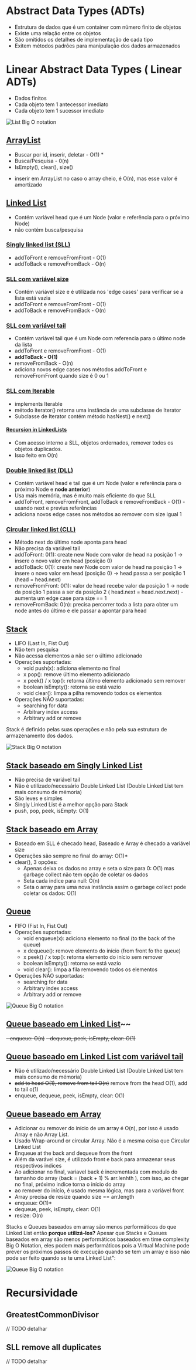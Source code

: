 # Abstract Data Types (ADTs)

- Estrutura de dados que é um container com número finito de objetos
- Existe uma relação entre os objetos
- São omitidos os detalhes de implementação de cada tipo
- Exitem métodos padrões para manipulação dos dados armazenados

# Linear Abstract Data Types ( Linear ADTs)

- Dados finitos
- Cada objeto tem 1 antecessor imediato
- Cada objeto tem 1 sucessor imediato

![List Big O notation](https://github.com/hader-araujo/algorithms/blob/main/src/main/resources/images/Big-O_ADT.png)

## [ArrayList](https://github.com/hader-araujo/algorithms/blob/main/src/main/java/arraylist/ArrayListImplementation.java)

- Buscar por id, inserir, deletar - O(1) *
- Busca/Pesquisa - 0(n)
- IsEmpty(), clear(), size()


* inserir em ArrayList no caso o array cheio, é O(n), mas esse valor é amortizado

## [Linked List](https://github.com/hader-araujo/algorithms/tree/main/src/main/java/linkedlist)

- Contém variável head que é um Node (valor e referência para o próximo Node)
- não contém busca/pesquisa

### [Singly linked list (SLL)](https://github.com/hader-araujo/algorithms/blob/main/src/main/java/linkedlist/singlylinkedlist/SinglyLinkedList.java)

- addToFront e removeFromFront - O(1)
- addToBack e removeFromBack - O(n)

### [SLL com variável size](https://github.com/hader-araujo/algorithms/blob/main/src/main/java/linkedlist/singlylinkedlist/SinglyLinkedListOptimizationWithSize.java)

- Contém variável size e é utilizada nos 'edge cases' para verificar se a lista está vazia
- addToFront e removeFromFront - O(1)
- addToBack e removeFromBack - O(n)

### [SLL com variável tail](https://github.com/hader-araujo/algorithms/blob/main/src/main/java/linkedlist/singlylinkedlist/SinglyLinkedListOptimizationWithTail.java)

- Contém variável tail que é um Node com referencia para o último node da lista
- addToFront e removeFromFront - O(1)
- **addToBack - O(1)**
- removeFromBack - O(n)
- adiciona novos edge cases nos métodos addToFront e removeFromFront quando size é 0 ou 1

### [SLL com Iterable](https://github.com/hader-araujo/algorithms/blob/main/src/main/java/linkedlist/singlylinkedlist/SinglyLinkedListOptimizationWithTailIterable.java)

- implements Iterable
- método iterator() retorna uma instância de uma subclasse de Iterator
- Subclasse de Iterator contém método hasNest() e next()

#### [Recursion in LinkedLists]((https://github.com/hader-araujo/algorithms/blob/main/src/main/java/linkedlist/singlylinkedlist/SinglyLinkedListOptimizationWithSizeWithMethodRemoveAllDuplicates.java))

- Com acesso interno a SLL, objetos ordernados, remover todos os objetos duplicados.
- Isso feito em O(n)

### [Double linked list (DLL)](https://github.com/hader-araujo/algorithms/blob/main/src/main/java/linkedlist/doublylinkedlist/DoublyLinkedList.java)

- Contém variável head e tail que é um Node (valor e referência para o próximo Node e **node anterior**)
- Usa mais memória, mas é muito mais eficiente do que SLL
- addToFront, removeFromFront, addToBack e removeFromBack - O(1) - usando next e previus referências
- adiciona novos edge cases nos métodos ao remover com size igual 1

### [Circular linked list (CLL)](https://github.com/hader-araujo/algorithms/blob/main/src/main/java/linkedlist/circularlylinkedlist/CircularlyLinkedList.java)

- Método next do último node aponta para head
- Não precisa da variável tail
- addToFront: 0(1): create new Node com valor de head na posição 1 -> insere o novo valor em head (posição 0)
- addToBack: 0(1): create new Node com valor de head na posição 1 -> insere o novo valor em head (posição 0) -> head
  passa a
  ser posição 1 (head = head.next)
- removeFromFront: 0(1): valor de head recebe valor da posição 1 -> node da posição 1 passa a ser da posição 2 (
  head.next =
  head.next.next) - aumenta um edge case para size == 1
- removeFromBack: 0(n): precisa percorrer toda a lista para obter um node antes do último e ele passar a apontar para
  head

## [Stack](https://github.com/hader-araujo/algorithms/tree/main/src/main/java/stack)

- LIFO (Last In, Fist Out)
- Não tem pesquisa
- Não acessa elementos a não ser o último adicionado
- Operações suportadas:
    - void push(x): adiciona elemento no final
    - x pop(): remove último elemento adicionado
    - x peek() / x top(): retorna último elemento adicionado sem remover
    - boolean isEmpty(): retorna se está vazio
    - void clear(): limpa a pilha removendo todos os elementos
- Operações NÃO suportadas:
    - searching for data
    - Arbitrary index access
    - Arbitrary add or remove

Stack é definido pelas suas operações e não pela sua estrutura de armazenamento dos dados.

![Stack Big O notation](https://github.com/hader-araujo/algorithms/blob/main/src/main/resources/images/Big-O_Stack.png)

## [Stack baseado em Singly Linked List](https://github.com/hader-araujo/algorithms/tree/main/src/main/java/stack/SinglyLinkedListBackedStack.java)

- Não precisa de variável tail
- Não é utilizado/necessário Double Linked List (Double Linked List tem mais consumo de mémoria)
- São leves e simples
- Singly Linked List é a melhor opção para Stack
- push, pop, peek, isEmpty: O(1)

## [Stack baseado em Array](https://github.com/hader-araujo/algorithms/tree/main/src/main/java/stack/ArrayBackedStack.java)

- Baseado em SLL é checado head, Baseado e Array é checado a variável size
- Operações são sempre no final do array: O(1)*
- clear(), 3 opções:
    - Apenas deixa os dados no array e seta o size para 0: O(1) mas garbage collect não tem opção de coletar os dados
    - Seta cada indice para null: O(n)
    - Seta o array para uma nova instância assim o garbage collect pode coletar os dados: O(1)

## [Queue](https://github.com/hader-araujo/algorithms/tree/main/src/main/java/queue)

- FIFO (Fist In, Fist Out)
- Operações suportadas:
    - void enqueue(x): adiciona elemento no final (to the back of the queue)
    - x dequeue(): remove elemento do início (from front fo the queue)
    - x peek() / x top(): retorna elemento do início sem remover
    - boolean isEmpty(): retorna se está vazio
    - void clear(): limpa a fila removendo todos os elementos
- Operações NÃO suportadas:
    - searching for data
    - Arbitrary index access
    - Arbitrary add or remove

![Queue Big O notation](https://github.com/hader-araujo/algorithms/blob/main/src/main/resources/images/Big-O_Queue.png)

## [Queue baseado em Linked List](https://github.com/hader-araujo/algorithms/tree/main/src/main/java/queue/LinkedListBackedQueue.java)~~

~~- enqueue: O(n)~~
~~- dequeue, peek, isEmpty, clear: O(1)~~

## [Queue baseado em Linked List com variável tail](https://github.com/hader-araujo/algorithms/tree/main/src/main/java/queue/LinkedListBackedQueueWithTail.java)

- Não é utilizado/necessário Double Linked List (Double Linked List tem mais consumo de mémoria)
- ~~add to head O(1), remove from tail O(n)~~ remove from the head O(1), add to tail o(1)
- enqueue, dequeue, peek, isEmpty, clear: O(1)

## [Queue baseado em Array](https://github.com/hader-araujo/algorithms/tree/main/src/main/java/queue/ArrayBackedQueue.java)

- Adicionar ou remover do início de um array é O(n), por isso é usado Array e não Array List.
- Usado Wrap-around or circular Array. Não é a mesma coisa que Circular Linked List
- Enqueue at the back and dequeue from the front
- Além da varável size, é utilizado front e back para armazenar seus respectivos indices
- Ao adicionar no final, variavel back é incrementada com modulo do tamanho do array (back = (back + 1) % arr.lenhth ),
  com isso, ao chegar no final, próximo indice torna o início do array
- ao remover do início, é usado mesma lógica, mas para a variável front
- Array precisa de resize quando size == arr.length
- enqueue: O(1)*
- dequeue, peek, isEmpty, clear: O(1)
- resize: O(n)

Stacks e Queues baseados em array são menos performáticos do que Linked List então **porque utilizá-los?**
Apesar que Stacks e Queues baseados em array são menos performáticos baseados em time complexity Big O Notation, eles
podem mais
performáticos pois a Virtual Machine pode prever os próximos passos de execução quando se tem um array e isso não pode
ser feito quando se te uma Linked List":

![Queue Big O notation](https://github.com/hader-araujo/algorithms/blob/main/src/main/resources/images/ArrayVSLinkedList.png)

# Recursividade

## GreatestCommonDivisor

// TODO detalhar

## SLL remove all duplicates

// TODO detalhar


